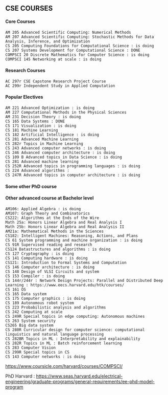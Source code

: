 ## CSE COURSES
#### Core Courses
    AM 205 Advanced Scientific Computing: Numerical Methods
    AM 207 Advanced Scientific Computing: Stochastic Methods for Data Analysis, Inference, and Optimization
    CS 205 Computing Foundations for Computational Science : is doing 
    CS 207 Systems Development for Computational Science : DONE
    COMPSCI 20 Discrete Mathematics for Computer Science : is doing 
    COMPSCI 145 Networking at scale : is doing 

#### Research Courses
    AC 297r CSE Capstone Research Project Course
    AC 299r Independent Study in Applied Computation 
									

#### Popular Electives
    AM 221 Advanced Optimization : is doing 
    AM 227 Computational Methods in the Physical Sciences
    AM 231 Decision Theory : is doing 
    CS 165 Data Systems : DONE 
    CS 171 Visualization : is doing 
    CS 181 Machine Learning
    CS 182 Artificial Intelligence : is doing 
    CS 281 Advanced Machine Learning
    CS 282r Topics in Machine Learning
    CS 243 Advanced computer networks : is doing 
    CS 246 Advanced computer architecture : is doing 
    CS 109 B Advanced topics in Data Science : is doing 
    CS 281 Advanced machine learning
    CS 252R Advanced topics in programming languages : is doing
    CS 224 Advanced algorithms :
    CS 247R Advanced topics in computer architecture : is doing 

#### Some other PhD course 


#### Other advanced course at Bachelor level 
    AM106: Applied Algebra : is doing 
    AM107: Graph Theory and Combinatorics
    CS222: Algorithms at the Ends of the Wire
    Math 25a: Honors Linear Algebra and Real Analysis I
    Math 25b: Honors Linear Algebra and Real Analysis II
    AM21a: Mathematical Methods in the Sciences
    CS182: Intelligent Machines: Reasoning, Actions, and Plans
    CS 61 System programming and machine organization : is doing 
    CS 91R Supervised reading and research 
    CS124 Datastructures and algorithms : is doing 
    CS 127 Cryptography : is doing 
    CS 141 Computing hardware : is doing 
    CS121: Introduction to Formal Systems and Computation
    CS 146 Computer architecture : is doing 
    CS 148 Design of VLSI Circuits and system 
    CS 153 Compiler : is doing 
    CS 144r/244r : Network Design Projects: Parallel and Distributed Deep Learning : https://www.eecs.harvard.edu/htk/courses/
    CS 161 OS 
    CS 165 Data system 
    CS 175 Computer graphics : is doing 
    CS 189 Autonomous robot system
    CS 223 Probabilistic analysis and algorithms 
    CS 242 Computing at scale 
    CS 249R Special topics in edge computing: Autonomous machines 
    CS 263 System security 
    CS265 Big data system 
    CS 280R Curricular design for computer science: computational linguistics and natural language processing 
    CS 282BR Topics in ML : Interpretability and explainability 
    CS 282R Topics in ML : Batch reinforcement learning
    CS 283 Computer Vision 
    CS 299R Special topics in CS 
    CS 143 Computer networks : is doing 





https://www.coursicle.com/harvard/courses/COMPSCI/



PhD Harvard : https://www.seas.harvard.edu/electrical-engineering/graduate-programs/general-requirements/ee-phd-model-program








